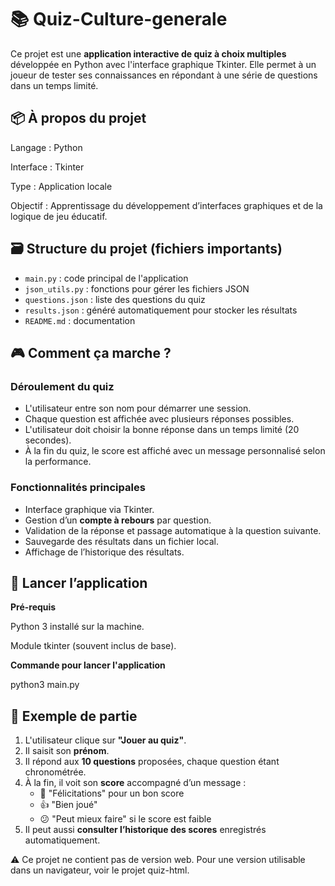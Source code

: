 # 📚   Quiz-Culture-generale

Ce projet est une **application interactive de quiz à choix multiples** développée en Python avec l'interface graphique Tkinter. Elle permet à un joueur de tester ses connaissances en répondant à une série de questions dans un temps limité.


## 📦 À propos du projet

Langage : Python

Interface : Tkinter

Type : Application locale

Objectif : Apprentissage du développement d’interfaces graphiques et de la logique de jeu éducatif.


## 🗃️ Structure du projet (fichiers importants)

- `main.py` : code principal de l'application
- `json_utils.py` : fonctions pour gérer les fichiers JSON
- `questions.json` : liste des questions du quiz
- `results.json` : généré automatiquement pour stocker les résultats
- `README.md` : documentation



## 🎮 Comment ça marche ?

### Déroulement du quiz
- L'utilisateur entre son nom pour démarrer une session.
- Chaque question est affichée avec plusieurs réponses possibles.
- L'utilisateur doit choisir la bonne réponse dans un temps limité (20 secondes).
- À la fin du quiz, le score est affiché avec un message personnalisé selon la performance.

### Fonctionnalités principales
- Interface graphique via Tkinter.
- Gestion d’un **compte à rebours** par question.
- Validation de la réponse et passage automatique à la question suivante.
- Sauvegarde des résultats dans un fichier local.
- Affichage de l’historique des résultats.


## 🚀 Lancer l’application
**Pré-requis**

Python 3 installé sur la machine.

Module tkinter (souvent inclus de base).

**Commande pour lancer l'application**

python3 main.py


## 🧪 Exemple de partie

1. L'utilisateur clique sur **"Jouer au quiz"**.
2. Il saisit son **prénom**.
3. Il répond aux **10 questions** proposées, chaque question étant chronométrée.
4. À la fin, il voit son **score** accompagné d’un message :
   - 🎉 "Félicitations" pour un bon score
   - 👍 "Bien joué"
   - 😕 "Peut mieux faire" si le score est faible
5. Il peut aussi **consulter l’historique des scores** enregistrés automatiquement.



⚠️ Ce projet ne contient pas de version web. Pour une version utilisable dans un navigateur, voir le projet quiz-html.

